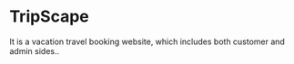 # TripScape

It is a vacation travel booking website, which includes both customer and admin sides..
